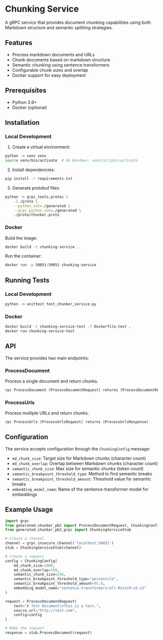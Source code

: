 # Chunking Service

A gRPC service that provides document chunking capabilities using both Markdown structure and semantic splitting strategies.

## Features

- Process markdown documents and URLs
- Chunk documents based on markdown structure
- Semantic chunking using sentence transformers
- Configurable chunk sizes and overlap
- Docker support for easy deployment

## Prerequisites

- Python 3.9+
- Docker (optional)

## Installation

### Local Development

1. Create a virtual environment:
```bash
python -m venv venv
source venv/bin/activate  # On Windows: venv\Scripts\activate
```

2. Install dependencies:
```bash
pip install -r requirements.txt
```

3. Generate protobuf files:
```bash
python -m grpc_tools.protoc \
    -I./proto \
    --python_out=./generated \
    --grpc_python_out=./generated \
    ./proto/chunker.proto
```

### Docker

Build the image:
```bash
docker build -t chunking-service .
```

Run the container:
```bash
docker run -p 50051:50051 chunking-service
```

## Running Tests

### Local Development

```bash
python -m unittest test_chunker_service.py
```

### Docker

```bash
docker build -t chunking-service-test -f Dockerfile.test .
docker run chunking-service-test
```

## API

The service provides two main endpoints:

### ProcessDocument

Process a single document and return chunks.

```protobuf
rpc ProcessDocument (ProcessDocumentRequest) returns (ProcessDocumentResponse)
```

### ProcessUrls

Process multiple URLs and return chunks.

```protobuf
rpc ProcessUrls (ProcessUrlsRequest) returns (ProcessUrlsResponse)
```

## Configuration

The service accepts configuration through the `ChunkingConfig` message:

- `md_chunk_size`: Target size for Markdown chunks (character count)
- `md_chunk_overlap`: Overlap between Markdown chunks (character count)
- `semantic_chunk_size`: Max size for semantic chunks (token count)
- `semantic_breakpoint_threshold_type`: Method to find semantic breaks
- `semantic_breakpoint_threshold_amount`: Threshold value for semantic breaks
- `embedding_model_name`: Name of the sentence-transformer model for embeddings

## Example Usage

```python
import grpc
from generated.chunker_pb2 import ProcessDocumentRequest, ChunkingConfig
from generated.chunker_pb2_grpc import ChunkingServiceStub

# Create a channel
channel = grpc.insecure_channel('localhost:50051')
stub = ChunkingServiceStub(channel)

# Create a request
config = ChunkingConfig(
    md_chunk_size=1000,
    md_chunk_overlap=150,
    semantic_chunk_size=256,
    semantic_breakpoint_threshold_type="percentile",
    semantic_breakpoint_threshold_amount=95.0,
    embedding_model_name="sentence-transformers/all-MiniLM-L6-v2"
)

request = ProcessDocumentRequest(
    text="# Test Document\nThis is a test.",
    source_url="http://test.com",
    config=config
)

# Make the request
response = stub.ProcessDocument(request)
``` 